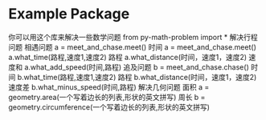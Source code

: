# Example Package
你可以用这个库来解决一些数学问题
from py-math-problem import *
解决行程问题
相遇问题
a = meet_and_chase.meet()
时间
a = meet_and_chase.meet()
a.what_time(路程,速度1,速度2)
路程
a.what_distance(时间，速度1，速度2)
速度和
a.what_add_speed(时间,路程)
追及问题
b = meet_and_chase.chase()
时间
b.what_time(路程,速度1,速度2)
路程
b.what_distance(时间，速度1，速度2)
速度差
b.what_minus_speed(时间,路程)
解决几何问题
面积
a = geometry.area(一个写着边长的列表,形状的英文拼写)
周长
b = geometry.circumference(一个写着边长的列表,形状的英文拼写)
